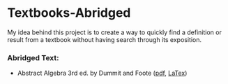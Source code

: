 # Textbooks-Abridged

My idea behind this project is to create a way to quickly find a definition or result from a textbook without having search through its exposition. 

### Abridged Text:
- Abstract Algebra 3rd ed. by Dummit and Foote ([pdf](Abstract%20Algebra%203rd%20Ed.%20by%20Dummit%20and%20Foote/main.pdf), [LaTex](https://github.com/JWD-999/Textbooks-Abridged/tree/main/Abstract%20Algebra%203rd%20Ed.%20by%20Dummit%20and%20Foote))
